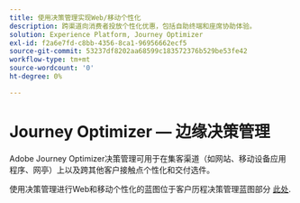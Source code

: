 ```yaml
---
title: 使用决策管理实现Web/移动个性化
description: 跨渠道向消费者投放个性化优惠，包括自助终端和座席协助体验。
solution: Experience Platform, Journey Optimizer
exl-id: f2a6e7fd-c8bb-4356-8ca1-96956662ecf5
source-git-commit: 53237df8202aa68599c183572376b529be53fe42
workflow-type: tm+mt
source-wordcount: '0'
ht-degree: 0%

---
```


# Journey Optimizer — 边缘决策管理

Adobe Journey Optimizer决策管理可用于在集客渠道（如网站、移动设备应用程序、网亭）上以及跨其他客户接触点个性化和交付选件。

使用决策管理进行Web和移动个性化的蓝图位于客户历程决策管理蓝图部分 [此处](../customer-journeys/decision_management/decision-management-edge.md).
